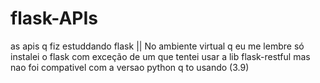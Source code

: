 # flask-APIs
as apis q fiz estuddando flask || No ambiente virtual q eu me lembre só instalei o flask com exceção de um que tentei usar a lib flask-restful mas nao foi compativel com a versao python q to usando (3.9)
